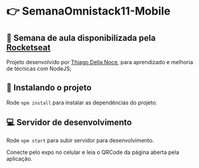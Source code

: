 # :point_right: SemanaOmnistack11-Mobile
## :pushpin: Semana de aula disponibilizada pela [Rocketseat](https://rocketseat.com.br/)

Projeto desenvolvido por [Thiago Della Noce](https://www.linkedin.com/in/thiagodellanoce/), para aprendizado e melhoria de técnicas com NodeJS;

## :rocket: Instalando o projeto

Rode `npm install` para instalar as dependências do projeto.

## :computer: Servidor de desenvolvimento

Rode `npm start` para subir servidor para desenvolvimento. 

Conecte pelo expo no celular e leia o QRCode da página aberta pela aplicação.
